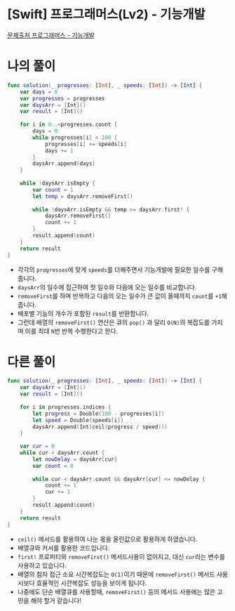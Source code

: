 # [Swift] 프로그래머스(Lv2) - 기능개발

[문제출처 프로그래머스 - 기능개발](https://school.programmers.co.kr/learn/courses/30/lessons/42586)

# 나의 풀이

```swift
func solution(_ progresses: [Int], _ speeds: [Int]) -> [Int] {
    var days = 0
    var progresses = progresses
    var daysArr = [Int]()
    var result = [Int]()
    
    for i in 0..<progresses.count {
        days = 0
        while progresses[i] < 100 {
            progresses[i] += speeds[i]
            days += 1
        }
        daysArr.append(days)
    }
    
    while !daysArr.isEmpty {
        var count = 1
        let temp = daysArr.removeFirst()
        
        while !daysArr.isEmpty && temp >= daysArr.first! {
            daysArr.removeFirst()
            count += 1
        }
        result.append(count)
    }
    return result
}
```

- 각각의 `progresses`에 맞게 `speeds`를 더해주면서 기능개발에 필요한 일수를 구해줍니다.
- `daysArr`의 일수에 접근하여 첫 일수와 다음에 오는 일수를 비교합니다.
- `removeFirst`를 하며 반복하고 다음의 오는 일수가 큰 값이 올때까지 `count`를 `+1`해줍니다.
- 배포별 기능의 개수가 포함된 `result`를 반환합니다.
- 그런데 배열의 `removeFirst()` 연산은 큐의 `pop()` 과 달리 `O(N)`의 복잡도를 가지며 이를 최대 `N`번 반복 수행한다고 한다.

# 다른 풀이

```swift
func solution(_ progresses: [Int], _ speeds: [Int]) -> [Int] {
    var daysArr = [Int]()
    var result = [Int]()
    
    for i in progresses.indices {
        let progress = Double(100 - progresses[i])
        let speed = Double(speeds[i])
        daysArr.append(Int(ceil(progress / speed)))
    }
    
    var cur = 0
    while cur < daysArr.count {
        let nowDelay = daysArr[cur]
        var count = 0
        
        while cur < daysArr.count && daysArr[cur] <= nowDelay {
            count += 1
            cur += 1
        }
        result.append(count)
    }
    return result
}
```

- `ceil()` 메서드를 활용하여 나눈 몫을 올린값으로 활용하게 하였습니다.
- 배열큐와 커서를 활용한 코드입니다.
- `first!` 프로퍼티와 `removeFirst()` 메서드사용이 없어지고, 대신 `cur`라는 변수를 사용하고 있습니다.
- 배열의 첨자 접근 소요 시간복잡도는 `O(1)`이기 때문에 `removeFirst()` 메서드 사용시보다 효율적인 시간복잡도 성능을 보이게 됩니다.
- 나중에도 단순 배열큐를 사용할때, `removeFirst()` 등의 메서드 사용에는 많은 고민을 해야 할거 같습니다!
